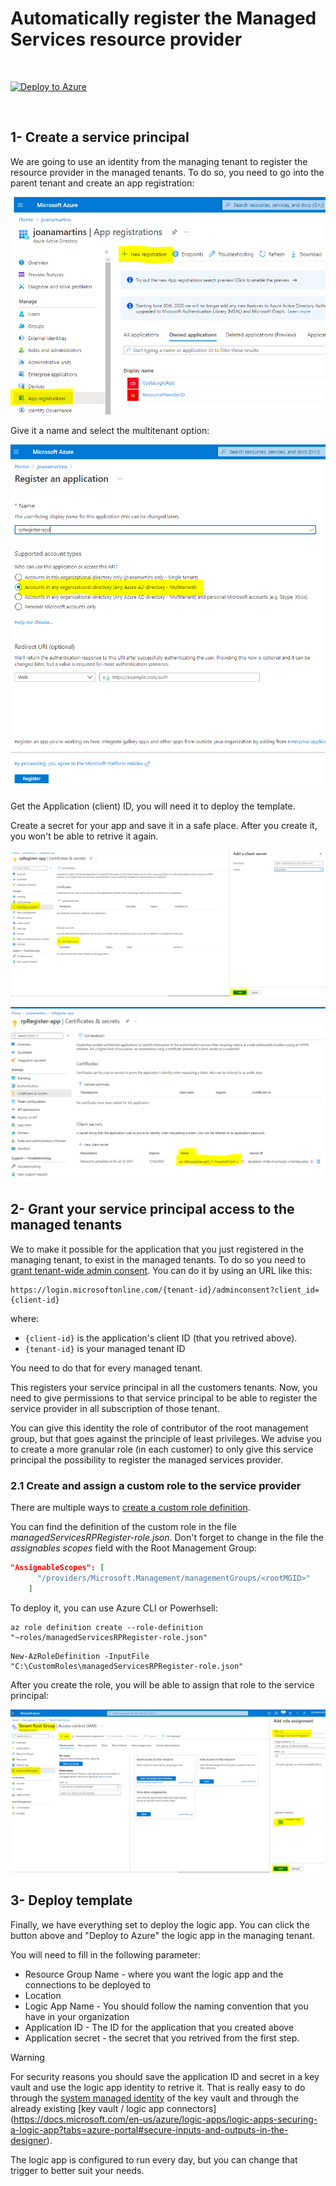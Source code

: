 # Automatically register the Managed Services resource provider

<br/>

[![Deploy to Azure](https://aka.ms/deploytoazurebutton)](https://portal.azure.com/#create/Microsoft.Template/uri/https%3A%2F%2Fraw.githubusercontent.com%2Fjoanabmartins%2FAzure-Lighthouse-samples%2Fmaster%2Ftemplates%2Fregister-managed-services-rp%2Fazuredeploy.json)

 <br/>

## 1- Create a service principal
We are going to use an identity from the managing tenant to register the resource provider in the managed tenants. To do so, you need to go into the parent tenant and create an app registration:
 <p align="left">
  <img src="./media/AAD-appreg.PNG" >
</p>

Give it a name and select the multitenant option:
 <p align="left">
  <img src="./media/appreg-multitenant.PNG" >
</p>

Get the Application (client) ID, you will need it to deploy the template.

Create a secret for your app and save it in a safe place. After you create it, you won't be able to retrive it again. 

 <p align="left">
  <img src="./media/app-secret.PNG" >
</p>
<p align="left">
  <img src="./media/app-secret2.PNG" >
</p>

## 2- Grant your service principal access to the managed tenants

We to make it possible for the application that you just registered in the managing tenant, to exist in the managed tenants. To do so you need to [grant tenant-wide admin consent](https://docs.microsoft.com/en-us/azure/active-directory/manage-apps/grant-admin-consent#construct-the-url-for-granting-tenant-wide-admin-consent). You can do it by using an URL like this:
```http
https://login.microsoftonline.com/{tenant-id}/adminconsent?client_id={client-id}
```

where:

* `{client-id}` is the application's client ID (that you retrived above).
* `{tenant-id}` is your managed tenant ID 

You need to do that for every managed tenant.

This registers your service principal in all the customers tenants. Now, you need to give permissions to that service principal to be able to register the service provider in all subscription of those tenant. 

You can give this identity the role of contributor of the root management group, but that goes against the principle of least privileges. We advise you to create a more granular role (in each customer) to only give this service principal the possibility to register the managed services provider. 

### 2.1 Create and assign a custom role to the service provider
There are multiple ways to [create a custom role definition](https://docs.microsoft.com/en-us/azure/role-based-access-control/custom-roles).

You can find the definition of the custom role in the file *managedServicesRPRegister-role.json*. Don't forget to change in the file the *assignables scopes* field with the Root Management Group:
```json
"AssignableScopes": [
      "/providers/Microsoft.Management/managementGroups/<rootMGID>"
    ]
```     
To deploy it, you can use Azure CLI or Powerhsell:
```azurecli
az role definition create --role-definition "~roles/managedServicesRPRegister-role.json"
``` 
```azurepowershell
New-AzRoleDefinition -InputFile "C:\CustomRoles\managedServicesRPRegister-role.json"
```

After you create the role, you will be able to assign that role to the service principal:
<p align="left">
  <img src="./media/roleassignment.PNG" >
</p>

## 3- Deploy template
Finally, we have everything set to deploy the logic app. You can click the button above and "Deploy to Azure" the logic app in the managing tenant.

You will need to fill in the following parameter:
* Resource Group Name - where you want the logic app and the connections to be deployed to
* Location
* Logic App Name - You should follow the naming convention that you have in your organization
* Application ID - The ID for the application that you created above
* Application secret - the secret that you retrived from the first step. 

> [!WARNING]
> For security reasons you should save the application ID and secret in a key vault and use the logic app identity to retrive it. That is really easy to do through the [system managed identity](https://docs.microsoft.com/en-us/azure/logic-apps/create-managed-service-identity) of the key vault and through the already existing [key vault / logic app connectors] (https://docs.microsoft.com/en-us/azure/logic-apps/logic-apps-securing-a-logic-app?tabs=azure-portal#secure-inputs-and-outputs-in-the-designer).

The logic app is configured to run every day, but you can change that trigger to better suit your needs.

